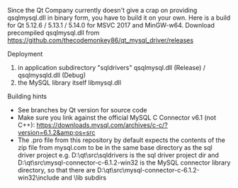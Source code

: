 Since the Qt Company currently doesn't give a crap on providing qsqlmysql.dll in binary form, you have to build it on your own. Here is a build for Qt 5.12.6 / 5.13.1 / 5.14.0 for MSVC 2017 and MinGW-w64. Download precompiled qsqlmysql.dll from https://github.com/thecodemonkey86/qt_mysql_driver/releases

Deployment

1) in application subdirectory "sqldrivers" qsqlmysql.dll (Release) / qsqlmysqld.dll (Debug)
2) the MySQL library itself libmysql.dll

 
Building hints
- See branches by Qt version for source code
- Make sure you link against the official MySQL C Connector v6.1 (not C++): https://downloads.mysql.com/archives/c-c/?version=6.1.2&amp;os=src
- The .pro file from this repository by default expects the contents of the zip file from mysql.com to be in the same base directory as the sql driver project
	e.g. D:\qt\src\sqldrivers is the sql driver project dir and D:\qt\src\mysql-connector-c-6.1.2-win32 is the MySQL connector library directory, so that there are D:\qt\src\mysql-connector-c-6.1.2-win32\include and \lib subdirs
